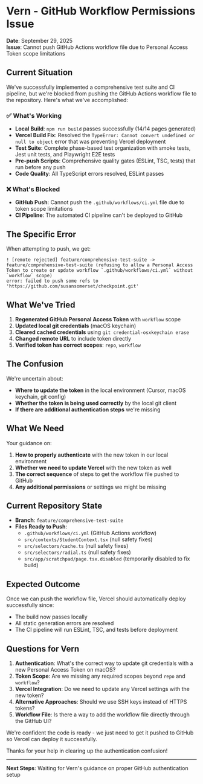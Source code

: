 # Vern - GitHub Workflow Permissions Issue

**Date**: September 29, 2025  
**Issue**: Cannot push GitHub Actions workflow file due to Personal Access Token scope limitations

## Current Situation

We've successfully implemented a comprehensive test suite and CI pipeline, but we're blocked from pushing the GitHub Actions workflow file to the repository. Here's what we've accomplished:

### ✅ What's Working
- **Local Build**: `npm run build` passes successfully (14/14 pages generated)
- **Vercel Build Fix**: Resolved the `TypeError: Cannot convert undefined or null to object` error that was preventing Vercel deployment
- **Test Suite**: Complete phase-based test organization with smoke tests, Jest unit tests, and Playwright E2E tests
- **Pre-push Scripts**: Comprehensive quality gates (ESLint, TSC, tests) that run before any push
- **Code Quality**: All TypeScript errors resolved, ESLint passes

### ❌ What's Blocked
- **GitHub Push**: Cannot push the `.github/workflows/ci.yml` file due to token scope limitations
- **CI Pipeline**: The automated CI pipeline can't be deployed to GitHub

## The Specific Error

When attempting to push, we get:
```
! [remote rejected] feature/comprehensive-test-suite -> feature/comprehensive-test-suite (refusing to allow a Personal Access Token to create or update workflow `.github/workflows/ci.yml` without `workflow` scope)
error: failed to push some refs to 'https://github.com/susansomerset/checkpoint.git'
```

## What We've Tried

1. **Regenerated GitHub Personal Access Token** with `workflow` scope
2. **Updated local git credentials** (macOS keychain)
3. **Cleared cached credentials** using `git credential-osxkeychain erase`
4. **Changed remote URL** to include token directly
5. **Verified token has correct scopes**: `repo`, `workflow`

## The Confusion

We're uncertain about:
- **Where to update the token** in the local environment (Cursor, macOS keychain, git config)
- **Whether the token is being used correctly** by the local git client
- **If there are additional authentication steps** we're missing

## What We Need

Your guidance on:
1. **How to properly authenticate** with the new token in our local environment
2. **Whether we need to update Vercel** with the new token as well
3. **The correct sequence** of steps to get the workflow file pushed to GitHub
4. **Any additional permissions** or settings we might be missing

## Current Repository State

- **Branch**: `feature/comprehensive-test-suite`
- **Files Ready to Push**:
  - `.github/workflows/ci.yml` (GitHub Actions workflow)
  - `src/contexts/StudentContext.tsx` (null safety fixes)
  - `src/selectors/cache.ts` (null safety fixes)
  - `src/selectors/radial.ts` (null safety fixes)
  - `src/app/scratchpad/page.tsx.disabled` (temporarily disabled to fix build)

## Expected Outcome

Once we can push the workflow file, Vercel should automatically deploy successfully since:
- The build now passes locally
- All static generation errors are resolved
- The CI pipeline will run ESLint, TSC, and tests before deployment

## Questions for Vern

1. **Authentication**: What's the correct way to update git credentials with a new Personal Access Token on macOS?
2. **Token Scope**: Are we missing any required scopes beyond `repo` and `workflow`?
3. **Vercel Integration**: Do we need to update any Vercel settings with the new token?
4. **Alternative Approaches**: Should we use SSH keys instead of HTTPS tokens?
5. **Workflow File**: Is there a way to add the workflow file directly through the GitHub UI?

We're confident the code is ready - we just need to get it pushed to GitHub so Vercel can deploy it successfully.

Thanks for your help in clearing up the authentication confusion!

---
**Next Steps**: Waiting for Vern's guidance on proper GitHub authentication setup
